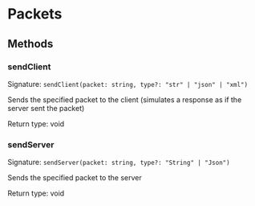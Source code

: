 # Packets





## Methods

### sendClient
Signature: `sendClient(packet: string, type?: "str" | "json" | "xml")`

Sends the specified packet to the client (simulates a response as if the server sent the packet)


Return type: void

### sendServer
Signature: `sendServer(packet: string, type?: "String" | "Json")`

Sends the specified packet to the server


Return type: void